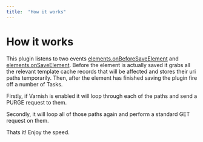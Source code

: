 ```yaml
---
title:  "How it works"
---
```


# How it works

This plugin listens to two events [elements.onBeforeSaveElement](http://buildwithcraft.com/docs/plugins/events-reference#elements-onBeforeSaveElement) and [elements.onSaveElement](http://buildwithcraft.com/docs/plugins/events-reference#elements-onSaveElement). Before the element is actually saved it grabs all the relevant template cache records that will be affected and stores their uri paths temporarily. Then, after the element has finished saving the plugin fire off a number of Tasks.

Firstly, if Varnish is enabled it will loop through each of the paths and send a PURGE request to them.

Secondly, it will loop all of those paths again and perform a standard GET request on them.

Thats it! Enjoy the speed.
